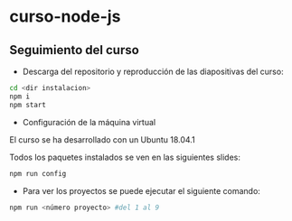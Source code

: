 # curso-node-js

## Seguimiento del curso

- Descarga del repositorio y reproducción de las diapositivas del curso:

```bash
cd <dir instalacion>
npm i
npm start
```

- Configuración de la máquina virtual

El curso se ha desarrollado con un Ubuntu 18.04.1 

Todos los paquetes instalados se ven en las siguientes slides:

```bash
npm run config
```

- Para ver los proyectos se puede ejecutar el siguiente comando:
```bash
npm run <número proyecto> #del 1 al 9
```
